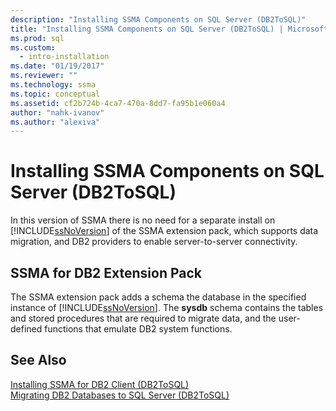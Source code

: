```yaml
---
description: "Installing SSMA Components on SQL Server (DB2ToSQL)"
title: "Installing SSMA Components on SQL Server (DB2ToSQL) | Microsoft Docs"
ms.prod: sql
ms.custom:
  - intro-installation
ms.date: "01/19/2017"
ms.reviewer: ""
ms.technology: ssma
ms.topic: conceptual
ms.assetid: cf2b724b-4ca7-470a-8dd7-fa95b1e060a4
author: "nahk-ivanov"
ms.author: "alexiva"
---
```

# Installing SSMA Components on SQL Server (DB2ToSQL)
In this version of SSMA there is no need for a separate install on [!INCLUDE[ssNoVersion](../../includes/ssnoversion-md.md)] of the SSMA extension pack, which supports data migration, and DB2 providers to enable server-to-server connectivity.  
  
## SSMA for DB2 Extension Pack  
The SSMA extension pack adds a schema the database in the specified instance of [!INCLUDE[ssNoVersion](../../includes/ssnoversion-md.md)]. The **sysdb** schema contains the tables and stored procedures that are required to migrate data, and the user-defined functions that emulate DB2 system functions.  
  
## See Also  
[Installing SSMA for DB2 Client &#40;DB2ToSQL&#41;](../../ssma/db2/installing-ssma-for-db2-client-db2tosql.md)  
[Migrating DB2 Databases to SQL Server &#40;DB2ToSQL&#41;](../../ssma/db2/migrating-db2-databases-to-sql-server-db2tosql.md)  
  
